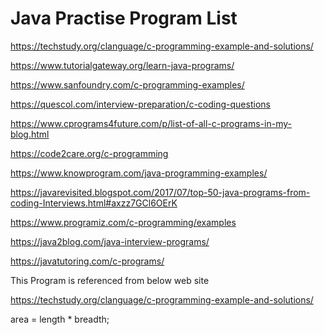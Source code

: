 # Java Practise Program List

https://techstudy.org/clanguage/c-programming-example-and-solutions/

https://www.tutorialgateway.org/learn-java-programs/

https://www.sanfoundry.com/c-programming-examples/

https://quescol.com/interview-preparation/c-coding-questions

https://www.cprograms4future.com/p/list-of-all-c-programs-in-my-blog.html

https://code2care.org/c-programming

https://www.knowprogram.com/java-programming-examples/

https://javarevisited.blogspot.com/2017/07/top-50-java-programs-from-coding-Interviews.html#axzz7GCl6OErK

https://www.programiz.com/c-programming/examples

https://java2blog.com/java-interview-programs/

https://javatutoring.com/c-programs/



This Program is referenced from below web site

https://techstudy.org/clanguage/c-programming-example-and-solutions/

area = length * breadth;
